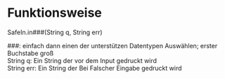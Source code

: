 # Funktionsweise
SafeIn.in###(String q, String err)

###: einfach dann einen der unterstützen Datentypen Auswählen; erster Buchstabe groß                                     
String q: Ein String der vor dem Input gedruckt wird                                                     
String err: Ein String der Bei Falscher Eingabe gedruckt wird
